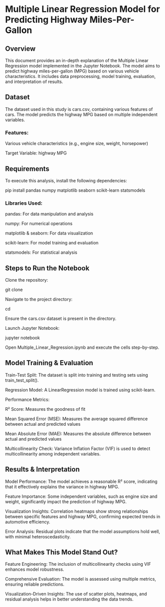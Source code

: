 # Multiple Linear Regression Model for Predicting Highway Miles-Per-Gallon

## Overview

This document provides an in-depth explanation of the Multiple Linear Regression model implemented in the Jupyter Notebook. The model aims to predict highway miles-per-gallon (MPG) based on various vehicle characteristics. It includes data preprocessing, model training, evaluation, and interpretation of results.

## Dataset

The dataset used in this study is cars.csv, containing various features of cars. The model predicts the highway MPG based on multiple independent variables.

### Features:

Various vehicle characteristics (e.g., engine size, weight, horsepower)

Target Variable: highway MPG

## Requirements

To execute this analysis, install the following dependencies:

pip install pandas numpy matplotlib seaborn scikit-learn statsmodels

### Libraries Used:

pandas: For data manipulation and analysis

numpy: For numerical operations

matplotlib & seaborn: For data visualization

scikit-learn: For model training and evaluation

statsmodels: For statistical analysis

## Steps to Run the Notebook

Clone the repository:

git clone <repository-url>

Navigate to the project directory:

cd <repository-folder>

Ensure the cars.csv dataset is present in the directory.

Launch Jupyter Notebook:

jupyter notebook

Open Multiple_Linear_Regression.ipynb and execute the cells step-by-step.

## Model Training & Evaluation

Train-Test Split: The dataset is split into training and testing sets using train_test_split().

Regression Model: A LinearRegression model is trained using scikit-learn.

Performance Metrics:

R² Score: Measures the goodness of fit

Mean Squared Error (MSE): Measures the average squared difference between actual and predicted values

Mean Absolute Error (MAE): Measures the absolute difference between actual and predicted values

Multicollinearity Check: Variance Inflation Factor (VIF) is used to detect multicollinearity among independent variables.

## Results & Interpretation

Model Performance: The model achieves a reasonable R² score, indicating that it effectively explains the variance in highway MPG.

Feature Importance: Some independent variables, such as engine size and weight, significantly impact the prediction of highway MPG.

Visualization Insights: Correlation heatmaps show strong relationships between specific features and highway MPG, confirming expected trends in automotive efficiency.

Error Analysis: Residual plots indicate that the model assumptions hold well, with minimal heteroscedasticity.

## What Makes This Model Stand Out?

Feature Engineering: The inclusion of multicollinearity checks using VIF enhances model robustness.

Comprehensive Evaluation: The model is assessed using multiple metrics, ensuring reliable predictions.

Visualization-Driven Insights: The use of scatter plots, heatmaps, and residual analysis helps in better understanding the data trends.
